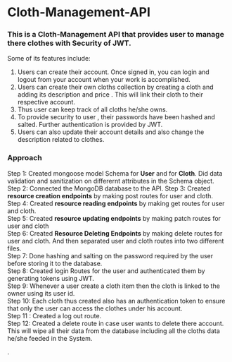 # Cloth-Management-API
<h3>This is a Cloth-Management API that provides user to manage there clothes with Security of JWT.</h3>

Some of its features include:</br>
1. Users can create their account. Once signed in, you can login and logout from your account when your work is accomplished.
2. Users can create their own cloths collection by creating a cloth and adding its description and price . This will link their cloth to their respective account.
3. Thus user can keep track of all cloths he/she owns.
4. To provide security to user , their passwords have been hashed and salted. Further authentication is provided by JWT.
5. Users can also update their account details and also change the description related to clothes.

<h3>Approach</h3>

Step 1: Created mongoose model Schema for **User** and for **Cloth**. Did data validation and sanitization on differernt attributes in the Schema object.<br>
Step 2: Connected the MongoDB database to the API.
Step 3: Created **resource creation endpoints**  by making post routes for user and cloth.<br>
Step 4: Created **resource reading endpoints** by making get routes for user and cloth.<br>
Step 5: Created **resource updating  endpoints** by making patch routes for user and cloth<br>
Step 6: Created **Resource Deleting Endpoints** by making delete routes for user and cloth. And then separated user and cloth routes into two different files.<br>
Step 7: Done hashing and salting on the password required by the user before storing it to the database.<br>
Step 8: Created login Routes for the user and authenticated them by generating tokens using JWT.<br>
Step 9: Whenever a user create a cloth item then the cloth is linked to the owner using its user id.<br>
Step 10: Each cloth thus created also has an authentication token to ensure that only the user can access the clothes under his account.<br>
Step 11 : Created a log out route.<br>
Step 12: Created a delete route in case user wants to delete there account. This will wipe all their data from the database including all the cloths data he/she feeded in the System.<br>

.


